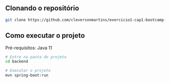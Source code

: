 ## Clonando o repositório
```bash
git clone https://github.com/cleversonmartins/exercicio1-cap1-bootcamp-devsuperior.git dsclient
```

## Como executar o projeto
Pré-requisitos: Java 11
```bash
# Entre na pasta do projeto
cd backend

# Executar o projeto
mvn spring-boot:run
```
